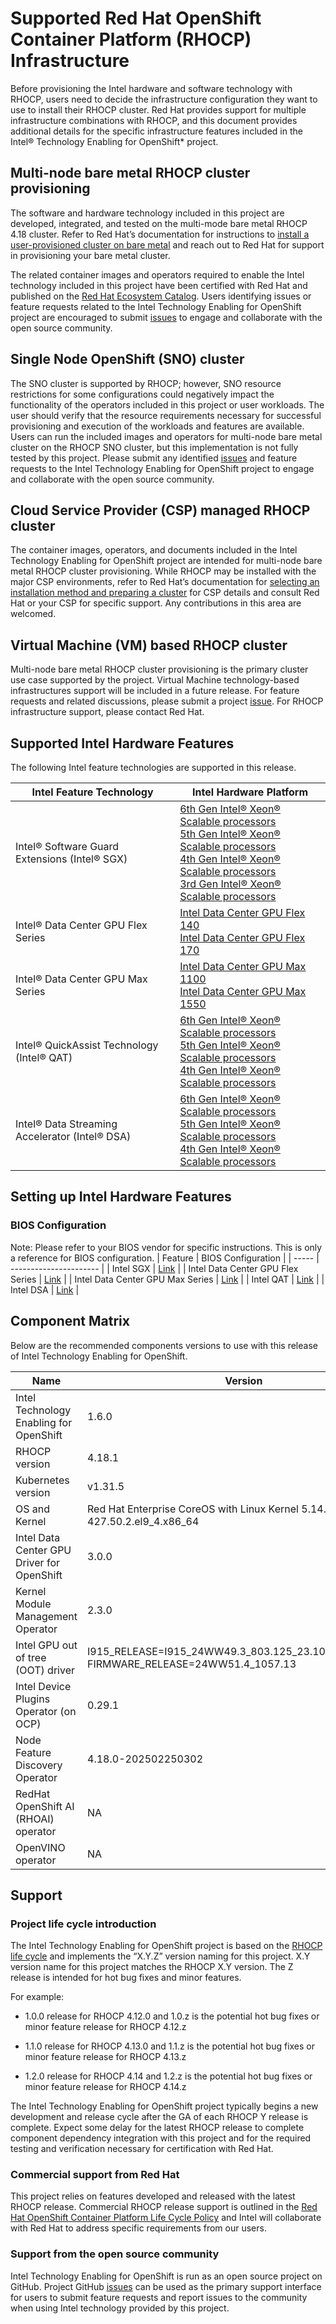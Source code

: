 # Supported Red Hat OpenShift Container Platform (RHOCP) Infrastructure 

Before provisioning the Intel hardware and software technology with RHOCP, users need to decide the infrastructure configuration they want to use to install their RHOCP cluster. Red Hat provides support for multiple infrastructure combinations with RHOCP, and this document provides additional details for the specific infrastructure features included in the Intel® Technology Enabling for OpenShift* project. 

## Multi-node bare metal RHOCP cluster provisioning 

The software and hardware technology included in this project are developed, integrated, and tested on the multi-mode bare metal RHOCP 4.18 cluster. Refer to Red Hat’s documentation for instructions to [install a user-provisioned cluster on bare metal](https://docs.redhat.com/en/documentation/openshift_container_platform/4.18/pdf/installing_on_bare_metal/OpenShift_Container_Platform-4.18-Installing_on_bare_metal-en-US.pdf) and reach out to Red Hat for support in provisioning your bare metal cluster.  

The related container images and operators required to enable the Intel technology included in this project have been certified with Red Hat and published on the [Red Hat Ecosystem Catalog](https://catalog.redhat.com/software). Users identifying issues or feature requests related to the Intel Technology Enabling for OpenShift project are encouraged to submit [issues](https://github.com/intel/intel-technology-enabling-for-openshift/issues) to engage and collaborate with the open source community.  

## Single Node OpenShift (SNO) cluster 

The SNO cluster is supported by RHOCP; however, SNO resource restrictions for some configurations could negatively impact the functionality of the operators included in this project or user workloads. The user should verify that the resource requirements necessary for successful provisioning and execution of the workloads and features are available. Users can run the included images and operators for multi-node bare metal cluster on the RHOCP SNO cluster, but this implementation is not fully tested by this project. Please submit any identified [issues](https://github.com/intel/intel-technology-enabling-for-openshift/issues) and feature requests to the Intel Technology Enabling for OpenShift project to engage and collaborate with the open source community. 

## Cloud Service Provider (CSP) managed RHOCP cluster 

The container images, operators, and documents included in the Intel Technology Enabling for OpenShift project are intended for multi-node bare metal RHOCP cluster provisioning. While RHOCP may be installed with the major CSP environments, refer to Red Hat’s documentation for [selecting an installation method and preparing a cluster](https://docs.redhat.com/en/documentation/openshift_container_platform/4.18/html/installation_overview/installing-preparing#installing-preparing-selecting-cluster-type) for CSP details and consult Red Hat or your CSP for specific support. Any contributions in this area are welcomed.  

## Virtual Machine (VM) based RHOCP cluster 

Multi-node bare metal RHOCP cluster provisioning is the primary cluster use case supported by the project. Virtual Machine technology-based infrastructures support will be included in a future release. For feature requests and related discussions, please submit a project [issue](https://github.com/intel/intel-technology-enabling-for-openshift/issues). For RHOCP infrastructure support, please contact Red Hat. 

## Supported Intel Hardware Features 

The following Intel feature technologies are supported in this release.  

| Intel Feature Technology                      | Intel Hardware Platform                                        |
|-----------------------------------------------|----------------------------------------------------------------|
| Intel® Software Guard Extensions (Intel® SGX) | [6th Gen Intel® Xeon® Scalable processors](https://www.intel.com/content/www/us/en/products/details/processors/xeon/xeon6-product-brief.html) <br/>  [5th Gen Intel® Xeon® Scalable processors](https://www.intel.com/content/www/us/en/products/docs/processors/xeon/5th-gen-xeon-scalable-processors.html) <br/>  [4th Gen Intel® Xeon® Scalable processors](https://www.intel.com/content/www/us/en/products/docs/processors/xeon-accelerated/4th-gen-xeon-scalable-processors.html) <br/>  [3rd Gen Intel® Xeon® Scalable processors   ](https://www.intel.com/content/www/us/en/products/docs/processors/xeon-accelerated/3rd-gen-xeon-scalable-processors.html)                                                   |                               
| Intel® Data Center GPU Flex Series            | [Intel Data Center GPU Flex 140](https://www.intel.com/content/www/us/en/products/sku/230020/intel-data-center-gpu-flex-140/specifications.html) <br/>  [Intel Data Center GPU Flex 170](https://www.intel.com/content/www/us/en/products/sku/230019/intel-data-center-gpu-flex-170/specifications.html)  |
| Intel® Data Center GPU Max Series            | [Intel Data Center GPU Max 1100](https://www.intel.com/content/www/us/en/products/sku/232876/intel-data-center-gpu-max-1100/specifications.html) <br/>  [Intel Data Center GPU Max 1550](https://www.intel.com/content/www/us/en/products/sku/232873/intel-data-center-gpu-max-1550/specifications.html)  |
| Intel® QuickAssist Technology (Intel® QAT) | [6th Gen Intel® Xeon® Scalable processors](https://www.intel.com/content/www/us/en/products/details/processors/xeon/xeon6-product-brief.html) <br/> [5th Gen Intel® Xeon® Scalable processors](https://www.intel.com/content/www/us/en/products/docs/processors/xeon/5th-gen-xeon-scalable-processors.html) <br/>  [4th Gen Intel® Xeon® Scalable processors](https://www.intel.com/content/www/us/en/products/docs/processors/xeon-accelerated/4th-gen-xeon-scalable-processors.html) |
| Intel® Data Streaming Accelerator (Intel® DSA) | [6th Gen Intel® Xeon® Scalable processors](https://www.intel.com/content/www/us/en/products/details/processors/xeon/xeon6-product-brief.html) <br/> [5th Gen Intel® Xeon® Scalable processors](https://www.intel.com/content/www/us/en/products/docs/processors/xeon/5th-gen-xeon-scalable-processors.html) <br/>  [4th Gen Intel® Xeon® Scalable processors](https://www.intel.com/content/www/us/en/products/docs/processors/xeon-accelerated/4th-gen-xeon-scalable-processors.html) |

## Setting up Intel Hardware Features

### BIOS Configuration
Note: Please refer to your BIOS vendor for specific instructions. This is only a reference for BIOS configuration. 
| Feature | BIOS Configuration | 
| ----- | ---------------------- |
| Intel SGX | [Link](https://www.intel.com/content/www/us/en/support/articles/000087972/server-products/single-node-servers.html) |
| Intel Data Center GPU Flex Series | [Link](https://www.intel.com/content/www/us/en/content-details/774119/virtualization-guide-for-intel-data-center-gpu-flex-series.html?wapkw=gpu%20flex%20series%20setup%20guide) |
| Intel Data Center GPU Max Series | [Link](https://dgpu-docs.intel.com/system-user-guides/DNP-Max-1100-userguide/DNP-Max-1100-userguide.html#bios-setup) |
| Intel QAT | [Link](https://github.com/intel/qatlib/blob/7429ee2b7c837137ed11959a3c2cc3729dc15739/INSTALL#L104) |
| Intel DSA | [Link](https://cdrdv2-public.intel.com/759709/353216-data-streaming-accelerator-user-guide-003.pdf) |

## Component Matrix

Below are the recommended components versions to use with this release of Intel Technology Enabling for OpenShift.

| Name                                                | Version                                                                                       |
|-----------------------------------------------------|-----------------------------------------------------------------------------------------------|
| Intel Technology Enabling for OpenShift             | 1.6.0                                                                                         |
| RHOCP version                                       | 4.18.1                                                                                        |
| Kubernetes version                                  | v1.31.5                                                                                       |
| OS and Kernel                                       | Red Hat Enterprise CoreOS with Linux Kernel 5.14.0-427.50.2.el9_4.x86_64                      |
| Intel Data Center GPU Driver for OpenShift          | 3.0.0                                                                                         |
| Kernel Module Management Operator                   | 2.3.0                                                                                         |
| Intel GPU out of tree (OOT) driver                  | I915_RELEASE=I915_24WW49.3_803.125_23.10.83_231129.89 </br> FIRMWARE_RELEASE=24WW51.4_1057.13 |
| Intel Device Plugins Operator (on OCP)              | 0.29.1                                                                                        |
| Node Feature Discovery Operator                     | 4.18.0-202502250302                                                                           |
| RedHat OpenShift AI (RHOAI) operator                | NA                                                                                            |
| OpenVINO operator                                   | NA                                                                                            |

## Support 

### Project life cycle introduction 

The Intel Technology Enabling for OpenShift project is based on the [RHOCP life cycle](https://access.redhat.com/support/policy/updates/openshift) and implements the “X.Y.Z” version naming for this project. X.Y version name for this project matches the RHOCP X.Y version. The Z release is intended for hot bug fixes and minor features. 

For example: 

* 1.0.0 release for RHOCP 4.12.0 and 1.0.z is the potential hot bug fixes or minor feature release for RHOCP 4.12.z  

* 1.1.0 release for RHOCP 4.13.0 and 1.1.z is the potential hot bug fixes or minor feature release for RHOCP 4.13.z  

* 1.2.0 release for RHOCP 4.14 and 1.2.z is the potential hot bug fixes or minor feature release for RHOCP 4.14.z  

The Intel Technology Enabling for OpenShift project typically begins a new development and release cycle after the GA of each RHOCP Y release is complete. Expect some delay for the latest RHOCP release to complete component dependency integration with this project and for the required testing and verification necessary for certification with Red Hat. 

### Commercial support from Red Hat 

This project relies on features developed and released with the latest RHOCP release. Commercial RHOCP release support is outlined in the [Red Hat OpenShift Container Platform Life Cycle Policy](https://access.redhat.com/support/policy/updates/openshift) and Intel will collaborate with Red Hat to address specific requirements from our users.  

### Support from the open source community 

Intel Technology Enabling for OpenShift is run as an open source project on GitHub. Project GitHub [issues](https://github.com/intel/intel-technology-enabling-for-openshift/issues) can be used as the primary support interface for users to submit feature requests and report issues to the community when using Intel technology provided by this project. 
